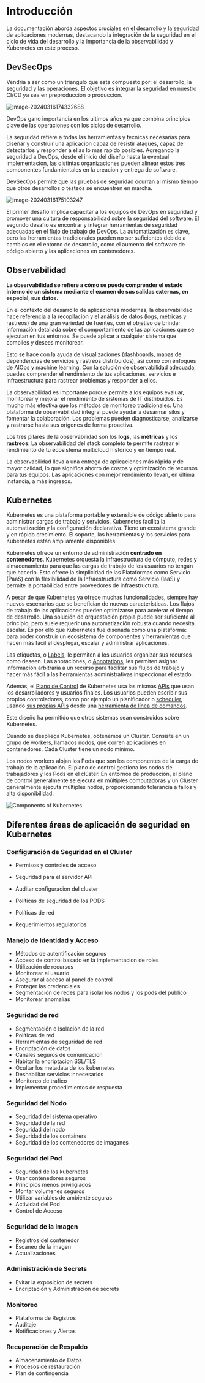 # Introducción

La documentación aborda aspectos cruciales en el desarrollo y la seguridad de aplicaciones modernas, destacando la integración de la seguridad en el ciclo de vida del desarrollo y la importancia de la observabilidad y Kubernetes en este proceso.

## DevSecOps

Vendría a ser como un triangulo que esta compuesto por: el desarrollo, la seguridad y las operaciones. El objetivo es integrar la seguridad en nuestro CI/CD ya sea en preproduccion o produccion.

![image-20240316174332688](images/image-20240316174332688.png)

DevOps gano importancia en los ultimos años ya que combina principios clave de las operaciones con los ciclos de desarrollo.

La seguridad refiere a todas las herramientas y tecnicas necesarias para diseñar y construir una aplicacion capaz de resistir ataques, capaz de detectarlos y responder a ellas lo mas rapido posibles. Agregando la seguridad a DevOps, desde el inicio del diseño hasta la eventual implementacion, las distintas organizaciones pueden alinear estos tres componentes fundamientales en la creacion y entrega de software.

DevSecOps permite que las pruebas de seguridad ocurran al mismo tiempo que otros desarrollos o testeos se encuentren en marcha.

![image-20240316175103247](images/image-20240316175103247.png)

El primer desafío implica capacitar a los equipos de DevOps en seguridad y promover una cultura de responsabilidad sobre la seguridad del software. El segundo desafío es encontrar y integrar herramientas de  seguridad adecuadas en el flujo de trabajo de DevOps. La automatización  es clave, pero las herramientas tradicionales pueden no ser suficientes  debido a cambios en el entorno de desarrollo, como el aumento del  software de código abierto y las aplicaciones en contenedores.

## Observabilidad

**La observabilidad se refiere a cómo se puede comprender el  estado interno de un sistema mediante el examen de sus salidas externas, en especial, sus datos.**

En el contexto del desarrollo de aplicaciones modernas, la  observabilidad hace referencia a la recopilación y el análisis de datos  (logs, métricas y rastreos) de una gran variedad de fuentes, con el  objetivo de brindar información detallada sobre el comportamiento de las aplicaciones que se ejecutan en tus entornos. Se puede aplicar a  cualquier sistema que compiles y desees monitorear. 

Esto se hace con la ayuda de visualizaciones (dashboards, mapas de  dependencias de servicios y rastreos distribuidos), así como con  enfoques de AIOps y machine learning. Con la solución de observabilidad  adecuada, puedes comprender el rendimiento de tus aplicaciones,  servicios e infraestructura para rastrear problemas y responder a ellos.

La observabilidad es importante porque permite a los equipos evaluar,  monitorear y mejorar el rendimiento de sistemas de IT distribuidos. Es  mucho más efectiva que los métodos de monitoreo tradicionales. Una  plataforma de observabilidad integral puede ayudar a desarmar silos y  fomentar la colaboración. Los problemas pueden diagnosticarse,  analizarse y rastrarse hasta sus orígenes de forma proactiva. 

Los tres pilares de la observabilidad son los **logs**, las **métricas** y los **rastreos**. La observabilidad del stack completo te permite rastrear el rendimiento de tu ecosistema multicloud histórico y en tiempo real. 

La observabilidad lleva a una entrega de aplicaciones más rápida y de  mayor calidad, lo que significa ahorro de costos y optimización de  recursos para tus equipos. Las aplicaciones con mejor rendimiento  llevan, en última instancia, a más ingresos.

## Kubernetes

Kubernetes es una plataforma portable y extensible de código abierto para administrar cargas de trabajo y servicios. Kubernetes facilita la automatización y la configuración declarativa. Tiene un ecosistema grande y en rápido crecimiento. El soporte, las herramientas y los servicios para Kubernetes están ampliamente disponibles.

Kubernetes ofrece un entorno de administración **centrado en contenedores**. Kubernetes orquesta la infraestructura de cómputo, redes y almacenamiento para que las cargas de trabajo de los usuarios no tengan que hacerlo. Esto ofrece la simplicidad de las Plataformas como Servicio (PaaS) con la flexibilidad de la Infraestructura como Servicio (IaaS) y permite la portabilidad entre proveedores de infraestructura.

A pesar de que Kubernetes ya ofrece muchas funcionalidades, siempre hay nuevos escenarios que se benefician de nuevas características. Los flujos de trabajo de las aplicaciones pueden optimizarse para acelerar el tiempo de desarrollo. Una solución de orquestación propia puede ser suficiente al principio, pero suele requerir una automatización robusta cuando necesita escalar. Es por ello que Kubernetes fue diseñada como una plataforma: para poder construir un ecosistema de componentes y herramientas que hacen más fácil el desplegar, escalar y administrar aplicaciones.

Las etiquetas, o [Labels](https://kubernetes.io/es/docs/concepts/overview/working-with-objects/labels/), le permiten a los usuarios organizar sus recursos como deseen. Las anotaciones, o [Annotations](https://kubernetes.io/es/docs/concepts/overview/working-with-objects/annotations/), les permiten asignar información arbitraria a un recurso para facilitar sus flujos de trabajo y hacer más fácil a las herramientas administrativas inspeccionar el estado.

Además, el [Plano de Control](https://kubernetes.io/docs/concepts/overview/components/) de Kubernetes usa las mismas [APIs](https://kubernetes.io/docs/reference/using-api/api-overview/) que usan los desarrolladores y usuarios finales. Los usuarios pueden escribir sus propios controladores, como por ejemplo un planificador o [scheduler](https://github.com/kubernetes/community/blob/master/contributors/devel/scheduler.md), usando [sus propias APIs](https://kubernetes.io/docs/concepts/api-extension/custom-resources/) desde una [herramienta de línea de comandos](https://kubernetes.io/docs/user-guide/kubectl-overview/).

Este diseño ha permitido que otros sistemas sean construidos sobre Kubernetes.

Cuando se despliega Kubernetes, obtenemos un Cluster. Consiste en un grupo de workers, llamados nodos, que corren aplicaciones en contenedores. Cada Cluster tiene un nodo mínimo.

Los nodos workers alojan los Pods que son los componentes de la  carga de trabajo de la aplicación. El plano de control gestiona los nodos de trabajadores y los Pods en el clúster. En entornos de producción, el plano de control generalmente se ejecuta en múltiples computadoras y un Clúster generalmente ejecuta múltiples nodos,  proporcionando tolerancia a fallos y alta disponibilidad.

![Components of Kubernetes](images/components-of-kubernetes.svg)

## Diferentes áreas de aplicación de seguridad en Kubernetes

### Configuración de Seguridad en el Cluster

- Permisos y controles de acceso

- Seguridad para el servidor API

- Auditar configuracion del cluster

- Políticas de seguridad de los PODS

- Políticas de red

- Requerimientos regulatorios


### Manejo de Identidad y Acceso

- Métodos de autentificación seguros
- Acceso de control basado en la implementacion de roles
- Utilización de recursos
- Monitorear al usuario
- Asegurar al acceso al panel de control
- Proteger las credenciales
- Segmentación de redes para isolar los nodos y los pods del publico
- Monitorear anomalías

### Seguridad de red

- Segmentación e Isolación de la red
- Políticas de red
- Herramientas de seguridad de red
- Encriptación de datos
- Canales seguros de comunicacion
- Habitar la encriptacion SSL/TLS
- Ocultar los metadata de los kubernetes
- Deshabilitar servicios innecesarios
- Monitoreo de trafico
- Implementar procedimientos de respuesta 

### Seguridad del Nodo

- Seguridad del sistema operativo
- Seguridad de la red
- Seguridad del nodo
- Seguridad de los containers
- Seguridad de los contenedores de imaganes

### Seguridad del Pod

- Seguridad de los kubernetes 
- Usar contenedores seguros
- Principios menos priviligiados
- Montar volumenes seguros
- Utilizar variables de ambiente seguras
- Actividad del Pod
- Control de Acceso

### Seguridad de la imagen

- Registros del contenedor
- Escaneo de la imagen
- Actualizaciones

### Administración de Secrets
- Evitar la exposicion de secrets
- Encriptación y Administración de secrets

### Monitoreo

- Plataforma de Registros
- Auditaje
- Notificaciones y Alertas

### Recuperación de Respaldo

- Almacenamiento de Datos
- Procesos de restauración
- Plan de contingencia

